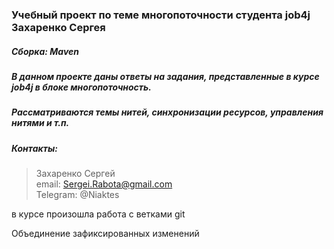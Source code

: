 ### Учебный проект по теме многопоточности студента job4j Захаренко Сергея
##### Сборка: Maven 
##### В данном проекте даны ответы на задания, представленные в курсе job4j в блоке многопоточность.
##### Рассматриваются темы нитей, синхронизации ресурсов, управления нитями и т.п.  
##### Контакты: 
> Захаренко Сергей <br>
email: Sergei.Rabota@gmail.com <br>
Telegram: @Niaktes <br>

в курсе произошла работа с ветками git

Объединение зафиксированных изменений